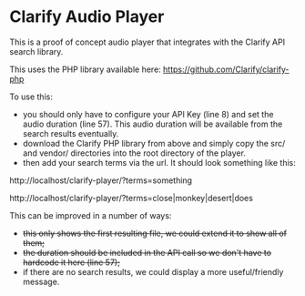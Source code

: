 Clarify Audio Player
======================

This is a proof of concept audio player that integrates with the Clarify API search library.

This uses the PHP library available here: https://github.com/Clarify/clarify-php

To use this:
*  you should only have to configure your API Key (line 8) and set the audio duration (line 57). This audio duration will be available from the search results eventually.
*  download the Clarify PHP library from above and simply copy the src/ and vendor/ directories into the root directory of the player.
*  then add your search terms via the url. It should look something like this:

http://localhost/clarify-player/?terms=something

http://localhost/clarify-player/?terms=close|monkey|desert|does



This can be improved in a number of ways:

*  ~~this only shows the first resulting file, we could extend it to show all of them;~~
*  ~~the duration should be included in the API call so we don't have to hardcode it here (line 57);~~
*  if there are no search results, we could display a more useful/friendly message.
